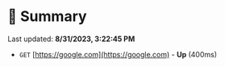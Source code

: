 # 📖 Summary
Last updated: **8/31/2023, 3:22:45 PM**

- `GET` [https://google.com](https://google.com) - **Up** (400ms)
